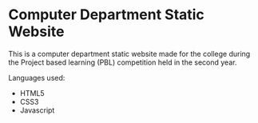 # Computer Department Static Website

This is a computer department static website made for the college during the Project based learning (PBL) competition held in the second year.

Languages used:
  - HTML5
  - CSS3
  - Javascript
